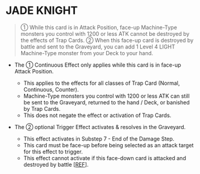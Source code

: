 # JADE KNIGHT

> ① While this card is in Attack Position, face-up Machine-Type monsters you control with 1200 or less ATK cannot be destroyed by the effects of Trap Cards. ② When this face-up card is destroyed by battle and sent to the Graveyard, you can add 1 Level 4 LIGHT Machine-Type monster from your Deck to your hand.

*   The ① Continuous Effect only applies while this card is in face-up Attack Position.  
    *   This applies to the effects for all classes of Trap Card (Normal, Continuous, Counter).  
    *   Machine-Type monsters you control with 1200 or less ATK can still be sent to the Graveyard, returned to the hand / Deck, or banished by Trap Cards.  
    *   This does not negate the effect or activation of Trap Cards.  
        
*   The ② optional Trigger Effect activates & resolves in the Graveyard.
    *   This effect activates in Substep 7 - End of the Damage Step.
    *   This card must be face-up before being selected as an attack target for this effect to trigger.  
    *   This effect cannot activate if this face-down card is attacked and destroyed by battle \[[REF](https://www.pojo.biz/board/showpost.php?p=17414058&postcount=14)\].  
        
